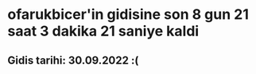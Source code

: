 # ofarukbicer'in gidisine son 8 gun 21 saat 3 dakika 21 saniye kaldi

## Gidis tarihi: 30.09.2022 :(